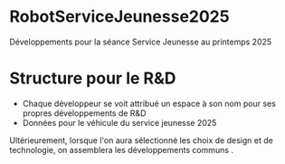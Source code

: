 # RobotServiceJeunesse2025
Développements pour la séance Service Jeunesse au printemps 2025


# Structure pour le R&D
* Chaque développeur se voit attribué un espace à son nom pour ses propres développements de R&D
* Données pour le véhicule du service jeunesse 2025

Ultérieurement, lorsque l'on aura sélectionné les choix de design et de technologie, on assemblera les développements communs
.

